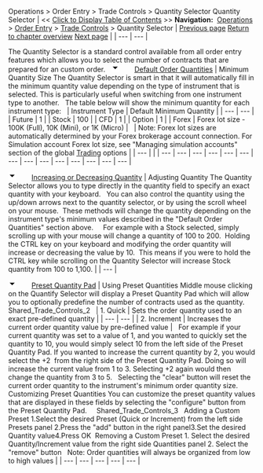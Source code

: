 ﻿
Operations > Order Entry > Trade Controls > Quantity Selector
Quantity Selector
| << [Click to Display Table of Contents](quantity_selector.md) >> **Navigation:**     [Operations](operations-1.md) > [Order Entry](order_entry-1.md) > [Trade Controls](trade_controls-1.md) > Quantity Selector | [Previous page](price_selector-1.md) [Return to chapter overview](trade_controls-1.md) [Next page](tif_selector-1.md) |
| --- | --- |

The Quantity Selector is a standard control available from all order entry features which allows you to select the number of contracts that are prepared for an custom order.  
![tog_minus](tog_minus-1.gif)        [Default Order Quantities](javascript:HMToggle('toggle','DefaultOrderQuantities','DefaultOrderQuantities_ICON'))
| Minimum Quantity Size The Quantity Selector is smart in that it will automatically fill in the minimum quantity value depending on the type of instrument that is selected. This is particularly useful when switching from one instrument type to another.   The table below will show the minimum quantity for each instrument type:     | Instrument Type | Default Minimum Quantity | | --- | --- | | Future | 1 | | Stock | 100 | | CFD | 1 | | Option | 1 | | Forex | Forex lot size - 100K (Full), 10K (Mini), or 1K (Micro) |        | Note: Forex lot sizes are automatically determined by your Forex brokerage account connection. For Simulation account Forex lot size, see "Managing simulation accounts" section of the global [Trading](options_trading-1.md) options | | --- | |
| --- | --- | --- | --- | --- | --- | --- | --- | --- | --- | --- | --- | --- | --- |

![tog_minus](tog_minus-1.gif)        [Increasing or Decreasing Quantity](javascript:HMToggle('toggle','IncreasingOrDecreasingQuantity','IncreasingOrDecreasingQuantity_ICON'))
| Adjusting Quantity The Quantity Selector allows you to type directly in the quantity field to specify an exact quantity with your keyboard.   You can also control the quantity using the up/down arrows next to the quantity selector, or by using the scroll wheel on your mouse.  These methods will change the quantity depending on the instrument type's minimum values described in the "Default Order Quantities" section above.     For example with a Stock selected, simply scrolling up with your mouse will change a quantity of 100 to 200.  Holding the CTRL key on your keyboard and modifying the order quantity will increase or decreasing the value by 10.  This means if you were to hold the CTRL key while scrolling on the Quantity Selector will increase Stock quantity from 100 to 1,100. |
| --- |

![tog_minus](tog_minus-1.gif)        [Preset Quantity Pad](javascript:HMToggle('toggle','PresetQuantityPad','PresetQuantityPad_ICON'))
| Using Preset Quantities Middle mouse clicking on the Quantify Selector will display a Preset Quantity Pad which will allow you to optionally predefine the number of contracts used as the quantity.   Shared_Trade_Controls_2     | 1. Quick | Sets the order quantity used to an exact pre-defined quantity | | --- | --- | | 2. Increment | Increases the current order quantity value by pre-defined value |      For example if your current quantity was set to a value of 1, and you wanted to quickly set the quantity to 10, you would simply select 10 from the left side of the Preset Quantity Pad. If you wanted to increase the current quantity by 2, you would select the +2  from the right side of the Preset Quantity Pad. Doing so will increase the current value from 1 to 3. Selecting +2 again would then change the quantity from 3 to 5.   Selecting the "clear" button will reset the current order quantity to the instrument's minimum order quantity size.   Customizing Preset Quantities You can customize the preset quantity values that are displayed in these fields by selecting the "configure" button from the Preset Quantity Pad.     Shared_Trade_Controls_3   Adding a Custom Preset 1.Select the desired Preset (Quick or Increment) from the left side Presets panel 2.Press the "add" button in the right panel3.Set the desired Quantity value4.Press OK  Removing a Custom Preset 1. Select the desired Quantity/Increment value from the right side Quantities panel 2. Select the "remove" button   Note: Order quantities will always be organized from low to high values |
| --- | --- | --- | --- | --- |

